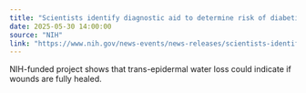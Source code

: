 ```yaml
---
title: "Scientists identify diagnostic aid to determine risk of diabetic foot ulcer recurrence"
date: 2025-05-30 14:00:00
source: "NIH"
link: "https://www.nih.gov/news-events/news-releases/scientists-identify-diagnostic-aid-determine-risk-diabetic-foot-ulcer-recurrence"
---
```


NIH-funded project shows that trans-epidermal water loss could indicate if wounds are fully healed. </p>